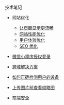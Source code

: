 <div class="sidebar-title" >技术笔记</div>
<template id="root-breadcrumb">解决方案</template>

- 网站优化

  - [让页面显示更流畅](document/技术笔记/解决方案/网站优化/让页面显示更流畅.md)
  - [网站性能优化](document/技术笔记/解决方案/网站优化/网站性能优化.md)
  - [用户体验优化](document/技术笔记/解决方案/网站优化/用户体验优化.md)
  - [SEO 优化](document/技术笔记/解决方案/网站优化/SEO优化.md)

- [微信小程序授权登录](document/技术笔记/解决方案/小程序授权登录/微信小程序.md)
- [跨域解决方案](document/技术笔记/解决方案/跨域解决方案.md)
- [如何正确检测用户的设备](document/技术笔记/解决方案/如何正确检测用户的设备.md)
- [上传图片前查看缩略图](document/技术笔记/解决方案/上传图片前查看缩略图.md)
- [前端安全](document/技术笔记/解决方案/前端安全.md)
